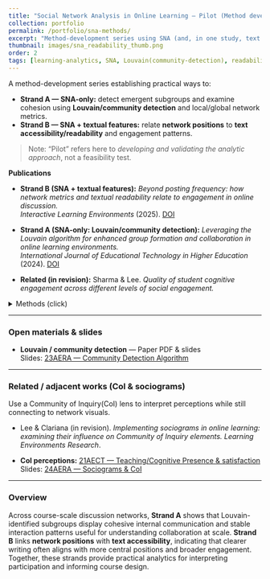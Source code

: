 ```yaml
---
title: "Social Network Analysis in Online Learning — Pilot (Method development) (2021-2024)"
collection: portfolio
permalink: /portfolio/sna-methods/
excerpt: "Method-development series using SNA (and, in one study, text features) to analyze interaction and engagement in online discussion."
thumbnail: images/sna_readability_thumb.png
order: 2
tags: [learning-analytics, SNA, Louvain(community-detection), readability]
---
```



A method-development series establishing practical ways to:
- **Strand A — SNA-only:** detect emergent subgroups and examine cohesion using **Louvain/community detection** and local/global network metrics.
- **Strand B — SNA + textual features:** relate **network positions** to **text accessibility/readability** and engagement patterns.

> Note: “Pilot” refers here to *developing and validating the analytic approach*, not a feasibility test.

**Publications**
- **Strand B (SNA + textual features):** *Beyond posting frequency: how network metrics and textual readability relate to engagement in online discussion.*  
  *Interactive Learning Environments* (2025). [DOI](http://dx.doi.org/10.1080/10494820.2025.2550035)
- **Strand A (SNA-only: Louvain/community detection):** *Leveraging the Louvain algorithm for enhanced group formation and collaboration in online learning environments.*  
  *International Journal of Educational Technology in Higher Education* (2024). [DOI](https://doi.org/10.1186/s41239-024-00495-w)
  
- **Related (in revision):** Sharma & Lee. *Quality of student cognitive engagement across different levels of social engagement.*

<details><summary>Methods (click)</summary>
**Global & local SNA:** density, centralization, clustering; community detection via **Louvain**; local cohesion (within-group density, triangles, clustering).  
**Text features (Strand B only):** readability indices (Flesch, FKGL, Gunning Fog, SMOG).  
**Role:** design, analysis, writing.
</details>

---

### Open materials & slides
- **Louvain / community detection** — Paper PDF & slides  
  Slides: [23AERA — Community Detection Algorithm](https://mlee010.github.io/MinkyungLee/files/AERA23_Louvain.pdf)

---

### Related / adjacent works (CoI & sociograms)
Use a Community of Inquiry(CoI) lens to interpret perceptions while still connecting to network visuals.

- Lee & Clariana (in revision). *Implementing sociograms in online learning: examining their influence on Community of Inquiry elements.* *Learning Environments Research*.  
  
- **CoI perceptions:** [21AECT — Teaching/Cognitive Presence & satisfaction](https://mlee010.github.io/MinkyungLee/files/21Perception.pdf)
Slides: [24AERA — Sociograms & CoI](https://mlee010.github.io/MinkyungLee/files/AERA24Sociogram.pdf)
---

### Overview
Across course-scale discussion networks, **Strand A** shows that Louvain-identified subgroups display cohesive internal communication and stable interaction patterns useful for understanding collaboration at scale. **Strand B** links **network positions** with **text accessibility**, indicating that clearer writing often aligns with more central positions and broader engagement. Together, these strands provide practical analytics for interpreting participation and informing course design.




